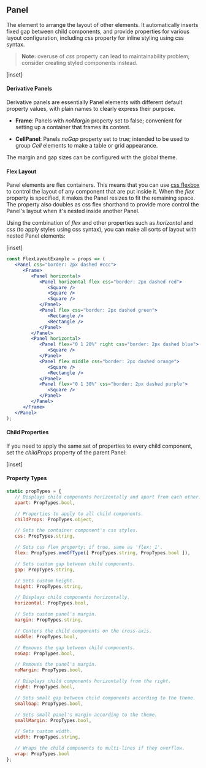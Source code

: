 ﻿## Panel

The element to arrange the layout of other elements.  It automatically inserts fixed gap between child components, and provide properties for various layout configuration, including _css_ property for inline styling using css syntax.

> __Note:__  overuse of  _css_ property can lead to maintainability problem; consider creating styled components instead. 

[inset]

#### Derivative Panels

Derivative panels are essentially Panel elements with different default property values, with plain names to clearly express their purpose.

- __Frame__: Panels with _noMargin_ property set to false; convenient for setting up a container that frames its content.

- __CellPanel__:  Panels _noGap_ property set to true; intended to be used to group _Cell_ elements to make a table or grid appearance.

The margin and gap sizes can be configured with the global theme.

#### Flex Layout

Panel elements are flex containers.  This means that you can use [css flexbox](https://css-tricks.com/snippets/css/a-guide-to-flexbox/) to control the layout of any component that are put inside it.  When the _flex_ property is specified, it makes the Panel resizes to fit the remaining space.  The property also doubles as css flex shorthand to provide more control the Panel's layout when it's nested inside another Panel.

Using the combination of _flex_ and other properties such as _horizontal_ and _css_ (to apply styles using css syntax), you can make all sorts of layout with nested Panel elements:

[inset]
<br/>

```jsx
const FlexLayoutExample = props => (
   <Panel css="border: 2px dashed #ccc">
      <Frame>
         <Panel horizontal>
            <Panel horizontal flex css="border: 2px dashed red">
               <Square />
               <Square />
               <Square />
            </Panel>
            <Panel flex css="border: 2px dashed green">
               <Rectangle />
               <Rectangle />
            </Panel>
         </Panel>
         <Panel horizontal>
            <Panel flex="0 1 20%" right css="border: 2px dashed blue">
               <Square />
            </Panel>
            <Panel flex middle css="border: 2px dashed orange">
               <Square />
               <Rectangle />
            </Panel>
            <Panel flex="0 1 30%" css="border: 2px dashed purple">
               <Square />
            </Panel>
         </Panel>
      </Frame>
   </Panel>
);
```

#### Child Properties

If you need to apply the same set of properties to every child component, set the _childProps_ property of the parent Panel:

[inset]


#### Property Types

```jsx
static propTypes = {
   // Displays child components horizontally and apart from each other.
   apart: PropTypes.bool,

   // Properties to apply to all child components.
   childProps: PropTypes.object,

   // Sets the container component's css styles.
   css: PropTypes.string,

   // Sets css flex property; if true, same as 'flex: 1'.
   flex: PropTypes.oneOfType([ PropTypes.string, PropTypes.bool ]),

   // Sets custom gap between child components.
   gap: PropTypes.string,

   // Sets custom height.
   height: PropTypes.string,

   // Displays child components horizontally.
   horizontal: PropTypes.bool,

   // Sets custom panel's margin.
   margin: PropTypes.string,

   // Centers the child components on the cross-axis.
   middle: PropTypes.bool,

   // Removes the gap between child components.
   noGap: PropTypes.bool,

   // Removes the panel's margin.
   noMargin: PropTypes.bool,

   // Displays child components horizontally from the right.
   right: PropTypes.bool,

   // Sets small gap between child components according to the theme.
   smallGap: PropTypes.bool,

   // Sets small panel's margin according to the theme.
   smallMargin: PropTypes.bool,

   // Sets custom width.
   width: PropTypes.string,

   // Wraps the child components to multi-lines if they overflow.
   wrap: PropTypes.bool
};
```